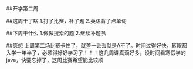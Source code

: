 ##开学第二周

##这周干了啥
1.打了比赛，补了题
2.英语背了点单词

##下周干什么
1.做做搜索的题
2.继续补题叭

##感想
上周第二场比赛卡住了，就差一丢丢就是A不了。时间过得好快，转眼都入学一年半了，必须得好好学习了！！！这几周课真滴好多，没时间看寒假学的java，快要忘掉了，这周比赛希望能比较顺
